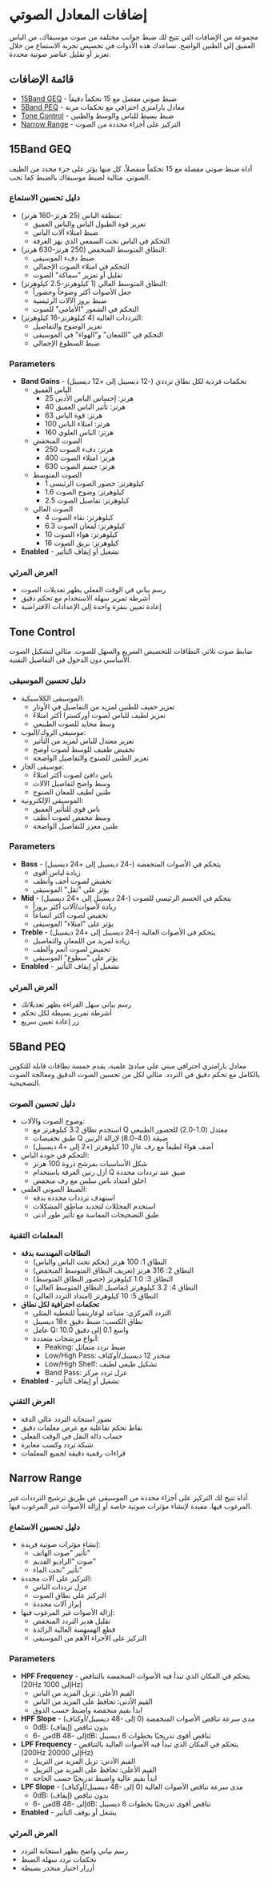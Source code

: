 # إضافات المعادل الصوتي

مجموعة من الإضافات التي تتيح لك ضبط جوانب مختلفة من صوت موسيقاك، من الباس العميق إلى الطنين الواضح. تساعدك هذه الأدوات في تخصيص تجربة الاستماع من خلال تعزيز أو تقليل عناصر صوتية محددة.

## قائمة الإضافات

- [15Band GEQ](#15band-geq) - ضبط صوتي مفصل مع 15 تحكماً دقيقاً
- [5Band PEQ](#5band-peq) - معادل بارامتري احترافي مع تحكمات مرنة
- [Tone Control](#tone-control) - ضبط بسيط للباس والوسط والطنين
- [Narrow Range](#narrow-range) - التركيز على أجزاء محددة من الصوت

## 15Band GEQ

أداة ضبط صوتي مفصلة مع 15 تحكماً منفصلاً، كل منها يؤثر على جزء محدد من الطيف الصوتي. مثالية لضبط موسيقاك بالضبط كما تحب.

### دليل تحسين الاستماع
- منطقة الباس (25 هرتز-160 هرتز):
  - تعزيز قوة الطبول الباس والباس العميق
  - ضبط امتلاء آلات الباس
  - التحكم في الباس تحت السمعي الذي يهز الغرفة
- النطاق المتوسط المنخفض (250 هرتز-630 هرتز):
  - ضبط دفء الموسيقى
  - التحكم في امتلاء الصوت الإجمالي
  - تقليل أو تعزيز "سماكة" الصوت
- النطاق المتوسط العالي (1 كيلوهرتز-2.5 كيلوهرتز):
  - جعل الأصوات أكثر وضوحاً وحضوراً
  - ضبط بروز الآلات الرئيسية
  - التحكم في الشعور "الأمامي" للصوت
- الترددات العالية (4 كيلوهرتز-16 كيلوهرتز):
  - تعزيز الوضوح والتفاصيل
  - التحكم في "اللمعان" و"الهواء" في الموسيقى
  - ضبط السطوع الإجمالي

### Parameters
- **Band Gains** - تحكمات فردية لكل نطاق ترددي (-12 ديسيبل إلى +12 ديسيبل)
  - الباس العميق
    - 25 هرتز: إحساس الباس الأدنى
    - 40 هرتز: تأثير الباس العميق
    - 63 هرتز: قوة الباس
    - 100 هرتز: امتلاء الباس
    - 160 هرتز: الباس العلوي
  - الصوت المنخفض
    - 250 هرتز: دفء الصوت
    - 400 هرتز: امتلاء الصوت
    - 630 هرتز: جسم الصوت
  - الصوت المتوسط
    - 1 كيلوهرتز: حضور الصوت الرئيسي
    - 1.6 كيلوهرتز: وضوح الصوت
    - 2.5 كيلوهرتز: تفاصيل الصوت
  - الصوت العالي
    - 4 كيلوهرتز: نقاء الصوت
    - 6.3 كيلوهرتز: لمعان الصوت
    - 10 كيلوهرتز: هواء الصوت
    - 16 كيلوهرتز: بريق الصوت
- **Enabled** - تشغيل أو إيقاف التأثير

### العرض المرئي
- رسم بياني في الوقت الفعلي يظهر تعديلات الصوت
- أشرطة تمرير سهلة الاستخدام مع تحكم دقيق
- إعادة تعيين بنقرة واحدة إلى الإعدادات الافتراضية

## Tone Control

ضابط صوت ثلاثي النطاقات للتخصيص السريع والسهل للصوت. مثالي لتشكيل الصوت الأساسي دون الدخول في التفاصيل التقنية.

### دليل تحسين الموسيقى
- الموسيقى الكلاسيكية:
  - تعزيز خفيف للطنين لمزيد من التفاصيل في الأوتار
  - تعزيز لطيف للباس لصوت أوركسترا أكثر امتلاءً
  - وسط محايد للصوت الطبيعي
- موسيقى الروك/البوب:
  - تعزيز معتدل للباس لمزيد من التأثير
  - تخفيض طفيف للوسط لصوت أوضح
  - تعزيز الطنين للصنوج والتفاصيل الواضحة
- موسيقى الجاز:
  - باس دافئ لصوت أكثر امتلاءً
  - وسط واضح لتفاصيل الآلات
  - طنين لطيف للمعان الصنوج
- الموسيقى الإلكترونية:
  - باس قوي للتأثير العميق
  - وسط مخفض لصوت أنظف
  - طنين معزز للتفاصيل الواضحة

### Parameters
- **Bass** - يتحكم في الأصوات المنخفضة (-24 ديسيبل إلى +24 ديسيبل)
  - زيادة لباس أقوى
  - تخفيض لصوت أخف وأنظف
  - يؤثر على "ثقل" الموسيقى
- **Mid** - يتحكم في الجسم الرئيسي للصوت (-24 ديسيبل إلى +24 ديسيبل)
  - زيادة لأصوات/آلات أكثر بروزاً
  - تخفيض لصوت أكثر اتساعاً
  - يؤثر على "امتلاء" الموسيقى
- **Treble** - يتحكم في الأصوات العالية (-24 ديسيبل إلى +24 ديسيبل)
  - زيادة لمزيد من اللمعان والتفاصيل
  - تخفيض لصوت أنعم وألطف
  - يؤثر على "سطوع" الموسيقى
- **Enabled** - تشغيل أو إيقاف التأثير

### العرض المرئي
- رسم بياني سهل القراءة يظهر تعديلاتك
- أشرطة تمرير بسيطة لكل تحكم
- زر إعادة تعيين سريع

## 5Band PEQ

معادل بارامتري احترافي مبني على مبادئ علمية، يقدم خمسة نطاقات قابلة للتكوين بالكامل مع تحكم دقيق في التردد. مثالي لكل من تحسين الصوت الدقيق ومعالجة الصوت التصحيحية.

### دليل تحسين الصوت
- وضوح الصوت والآلات:
  - استخدم نطاق 3.2 كيلوهرتز مع Q معتدل (1.0-2.0) للحضور الطبيعي
  - طبق تخفيضات Q ضيقة (4.0-8.0) لإزالة الرنين
  - أضف هواءً لطيفاً مع رف عالٍ 10 كيلوهرتز (+2 إلى +4 ديسيبل)
- التحكم في جودة الباس:
  - شكل الأساسيات بمرشح ذروة 100 هرتز
  - أزل رنين الغرفة باستخدام Q ضيق عند ترددات محددة
  - اخلق امتداد باس سلس مع رف منخفض
- الضبط الصوتي العلمي:
  - استهدف ترددات محددة بدقة
  - استخدم المحللات لتحديد مناطق المشكلات
  - طبق التصحيحات المقاسة مع تأثير طور أدنى

### المعلمات التقنية
- **النطاقات المهندسة بدقة**
  - النطاق 1: 100 هرتز (تحكم تحت الباس والباس)
  - النطاق 2: 316 هرتز (تعريف النطاق المتوسط المنخفض)
  - النطاق 3: 1.0 كيلوهرتز (حضور النطاق المتوسط)
  - النطاق 4: 3.2 كيلوهرتز (تفاصيل النطاق المتوسط العالي)
  - النطاق 5: 10 كيلوهرتز (امتداد التردد العالي)
- **تحكمات احترافية لكل نطاق**
  - التردد المركزي: متباعد لوغاريتمياً للتغطية المثلى
  - نطاق الكسب: ضبط دقيق ±18 ديسيبل
  - عامل Q: واسع 0.1 إلى دقيق 10.0
  - أنواع مرشحات متعددة:
    - Peaking: ضبط تردد متماثل
    - Low/High Pass: منحدر 12 ديسيبل/أوكتاف
    - Low/High Shelf: تشكيل طيفي لطيف
    - Band Pass: عزل تردد مركز
- **Enabled** - تشغيل أو إيقاف التأثير

### العرض التقني
- تصور استجابة التردد عالي الدقة
- نقاط تحكم تفاعلية مع عرض معلمات دقيق
- حساب دالة النقل في الوقت الفعلي
- شبكة تردد وكسب معايرة
- قراءات رقمية دقيقة لجميع المعلمات

## Narrow Range

أداة تتيح لك التركيز على أجزاء محددة من الموسيقى عن طريق ترشيح الترددات غير المرغوب فيها. مفيدة لإنشاء مؤثرات صوتية خاصة أو إزالة الأصوات غير المرغوب فيها.

### دليل تحسين الاستماع
- إنشاء مؤثرات صوتية فريدة:
  - تأثير "صوت الهاتف"
  - صوت "الراديو القديم"
  - تأثير "تحت الماء"
- التركيز على آلات محددة:
  - عزل ترددات الباس
  - التركيز على نطاق الصوت
  - إبراز آلات محددة
- إزالة الأصوات غير المرغوب فيها:
  - تقليل هدير التردد المنخفض
  - قطع الهسهسة العالية الزائدة
  - التركيز على الأجزاء الأهم من الموسيقى

### Parameters
- **HPF Frequency** - يتحكم في المكان الذي تبدأ فيه الأصوات المنخفضة بالتناقص (20Hz إلى 1000Hz)
  - القيم الأعلى: تزيل المزيد من الباس
  - القيم الأدنى: تحافظ على المزيد من الباس
  - ابدأ بقيم منخفضة واضبط حسب الذوق
- **HPF Slope** - مدى سرعة تناقص الأصوات المنخفضة (0 إلى -48 ديسيبل/أوكتاف)
  - 0dB: بدون تناقص (إيقاف)
  - من -6dB إلى -48dB: تناقص أقوى تدريجيًا بخطوات 6 ديسيبل
- **LPF Frequency** - يتحكم في المكان الذي تبدأ فيه الأصوات العالية بالتناقص (200Hz إلى 20000Hz)
  - القيم الأدنى: تزيل المزيد من التريبل
  - القيم الأعلى: تحافظ على المزيد من التريبل
  - ابدأ بقيم عالية واضبط تدريجيًا حسب الحاجة
- **LPF Slope** - مدى سرعة تناقص الأصوات العالية (0 إلى -48 ديسيبل/أوكتاف)
  - 0dB: بدون تناقص (إيقاف)
  - من -6dB إلى -48dB: تناقص أقوى تدريجيًا بخطوات 6 ديسيبل
- **Enabled** - يشغل أو يوقف التأثير

### العرض المرئي
- رسم بياني واضح يظهر استجابة التردد
- تحكمات تردد سهلة الضبط
- أزرار اختيار منحدر بسيطة